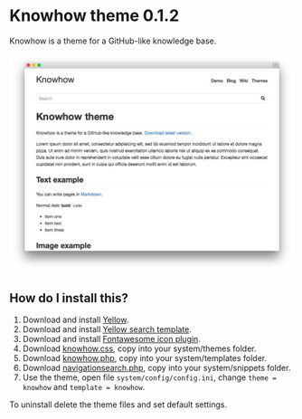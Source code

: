 Knowhow theme 0.1.2
===================
Knowhow is a theme for a GitHub-like knowledge base.

![Screenshot](knowhow-screenshot.jpg?raw=true)

How do I install this?
----------------------
1. Download and install [Yellow](https://github.com/markseu/yellowcms/).  
2. Download and install [Yellow search template](https://github.com/markseu/yellowcms-extensions/blob/master/templates/search/README.md).  
3. Download and install [Fontawesome icon plugin](https://github.com/markseu/yellowcms-extensions/blob/master/plugins/fontawesome/README.md).  
4. Download [knowhow.css](knowhow.css?raw=true), copy into your system/themes folder.  
5. Download [knowhow.php](knowhow.php?raw=true), copy into your system/templates folder.  
6. Download [navigationsearch.php](https://github.com/markseu/yellowcms-extensions/blob/master/snippets/navigationsearch/navigationsearch.php?raw=true), copy into your system/snippets folder. 
7. Use the theme, open file `system/config/config.ini`, change `theme = knowhow` and `template = knowhow`.  

To uninstall delete the theme files and set default settings.